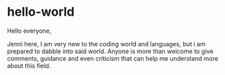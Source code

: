 # hello-world

Hello everyone,

Jenni here, I am very new to the coding world and languages, but i am prepared to dabble into said world. 
Anyone is more than welcome to give comments, guidance and even criticism that can help me understand more about this field.

